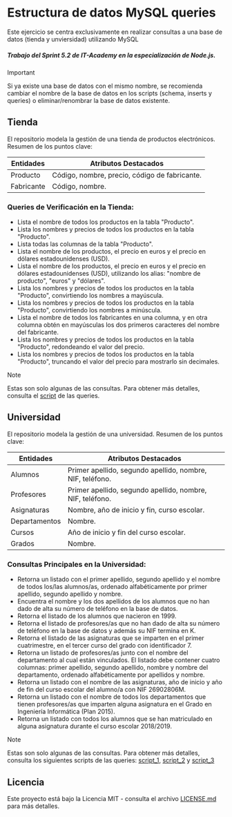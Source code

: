 # Estructura de datos MySQL queries

Este ejercicio se centra exclusivamente en realizar consultas a una base de datos (tienda y unviersidad) utilizando MySQL

##### Trabajo del Sprint 5.2 de IT-Academy en la especialización de Node.js.

> [!IMPORTANT]  
> Si ya existe una base de datos con el mismo nombre, se recomienda cambiar el nombre de la base de datos en los scripts (schema, inserts y queries) o eliminar/renombrar la base de datos existente.

## Tienda

El repositorio modela la gestión de una tienda de productos electrónicos. Resumen de los puntos clave:

| **Entidades** | **Atributos Destacados**                      |
| ------------- | --------------------------------------------- |
| Producto      | Código, nombre, precio, código de fabricante. |
| Fabricante    | Código, nombre.                               |

### Queries de Verificación en la Tienda:

- Lista el nombre de todos los productos en la tabla "Producto".
- Lista los nombres y precios de todos los productos en la tabla "Producto".
- Lista todas las columnas de la tabla "Producto".
- Lista el nombre de los productos, el precio en euros y el precio en dólares estadounidenses (USD).
- Lista el nombre de los productos, el precio en euros y el precio en dólares estadounidenses (USD), utilizando los alias: "nombre de producto", "euros" y "dólares".
- Lista los nombres y precios de todos los productos en la tabla "Producto", convirtiendo los nombres a mayúscula.
- Lista los nombres y precios de todos los productos en la tabla "Producto", convirtiendo los nombres a minúscula.
- Lista el nombre de todos los fabricantes en una columna, y en otra columna obtén en mayúsculas los dos primeros caracteres del nombre del fabricante.
- Lista los nombres y precios de todos los productos en la tabla "Producto", redondeando el valor del precio.
- Lista los nombres y precios de todos los productos en la tabla "Producto", truncando el valor del precio para mostrarlo sin decimales.

> [!NOTE]  
> Estas son solo algunas de las consultas. Para obtener más detalles, consulta el [script](./1-tienda/scripts/queries_tienda.sql) de las queries.

## Universidad

El repositorio modela la gestión de una universidad. Resumen de los puntos clave:

| **Entidades** | **Atributos Destacados**                                  |
| ------------- | --------------------------------------------------------- |
| Alumnos       | Primer apellido, segundo apellido, nombre, NIF, teléfono. |
| Profesores    | Primer apellido, segundo apellido, nombre, NIF, teléfono. |
| Asignaturas   | Nombre, año de inicio y fin, curso escolar.               |
| Departamentos | Nombre.                                                   |
| Cursos        | Año de inicio y fin del curso escolar.                    |
| Grados        | Nombre.                                                   |

### Consultas Principales en la Universidad:

- Retorna un listado con el primer apellido, segundo apellido y el nombre de todos los/las alumnos/as, ordenado alfabéticamente por primer apellido, segundo apellido y nombre.
- Encuentra el nombre y los dos apellidos de los alumnos que no han dado de alta su número de teléfono en la base de datos.
- Retorna el listado de los alumnos que nacieron en 1999.
- Retorna el listado de profesores/as que no han dado de alta su número de teléfono en la base de datos y además su NIF termina en K.
- Retorna el listado de las asignaturas que se imparten en el primer cuatrimestre, en el tercer curso del grado con identificador 7.
- Retorna un listado de profesores/as junto con el nombre del departamento al cual están vinculados. El listado debe contener cuatro columnas: primer apellido, segundo apellido, nombre y nombre del departamento, ordenado alfabéticamente por apellidos y nombre.
- Retorna un listado con el nombre de las asignaturas, año de inicio y año de fin del curso escolar del alumno/a con NIF 26902806M.
- Retorna un listado con el nombre de todos los departamentos que tienen profesores/as que imparten alguna asignatura en el Grado en Ingeniería Informática (Plan 2015).
- Retorna un listado con todos los alumnos que se han matriculado en alguna asignatura durante el curso escolar 2018/2019.

> [!NOTE]  
> Estas son solo algunas de las consultas. Para obtener más detalles, consulta los siguientes scripts de las queries: [script_1](./2-universidad/scripts/queries_nivel_1.sql), [script_2](./2-universidad/scripts/queries_nivel_2.sql) y [script_3](./2-universidad/scripts/queries_nivel_3.sql)

## Licencia

Este proyecto está bajo la Licencia MIT - consulta el archivo [LICENSE.md](./LICENSE.md) para más detalles.
